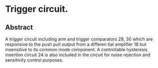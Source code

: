 # Trigger circuit.

## Abstract
A trigger circuit including arm and trigger comparators 28, 30 which are responsive to the push pull output from a differen tial amplifier 18 but insensitive to its common mode component. A controllable hysteresis insertion circuit 24 is also included in the circuit for noise rejection and sensitivity control purposes.